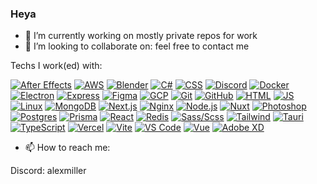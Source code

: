### Heya

- 🔭 I’m currently working on mostly private repos for work
- 👯 I’m looking to collaborate on: feel free to contact me

Techs I work(ed) with:

[![After Effects](https://skillicons.dev/icons?i=ae)](https://www.adobe.com/de/products/aftereffects.html)
[![AWS](https://skillicons.dev/icons?i=aws)](https://aws.amazon.com/)
[![Blender](https://skillicons.dev/icons?i=blender)](https://www.blender.org/)
[![C#](https://skillicons.dev/icons?i=cs)](https://docs.microsoft.com/en-us/dotnet/csharp/)
[![CSS](https://skillicons.dev/icons?i=css)](https://developer.mozilla.org/en-US/docs/Web/CSS)
[![Discord](https://skillicons.dev/icons?i=discord)](https://discord.gg/)
[![Docker](https://skillicons.dev/icons?i=docker)](https://www.docker.com/)
[![Electron](https://skillicons.dev/icons?i=electron)](https://www.electronjs.org/)
[![Express](https://skillicons.dev/icons?i=express)](https://expressjs.com/)
[![Figma](https://skillicons.dev/icons?i=figma)](https://www.figma.com/)
[![GCP](https://skillicons.dev/icons?i=gcp)](https://cloud.google.com/)
[![Git](https://skillicons.dev/icons?i=git)](https://git-scm.com/)
[![GitHub](https://skillicons.dev/icons?i=github)](https://github.com/)
[![HTML](https://skillicons.dev/icons?i=html)](https://developer.mozilla.org/en-US/docs/Web/HTML)
[![JS](https://skillicons.dev/icons?i=js)](https://developer.mozilla.org/en-US/docs/Web/JavaScript)
[![Linux](https://skillicons.dev/icons?i=linux)](https://www.linux.org/)
[![MongoDB](https://skillicons.dev/icons?i=mongodb)](https://www.mongodb.com/)
[![Next.js](https://skillicons.dev/icons?i=nextjs)](https://nextjs.org/)
[![Nginx](https://skillicons.dev/icons?i=nginx)](https://www.nginx.com/)
[![Node.js](https://skillicons.dev/icons?i=nodejs)](https://nodejs.org/)
[![Nuxt](https://skillicons.dev/icons?i=nuxtjs)](https://nuxtjs.org/)
[![Photoshop](https://skillicons.dev/icons?i=ps)](https://www.adobe.com/products/photoshop.html)
[![Postgres](https://skillicons.dev/icons?i=postgres)](https://www.postgresql.org/)
[![Prisma](https://skillicons.dev/icons?i=prisma)](https://www.prisma.io/)
[![React](https://skillicons.dev/icons?i=react)](https://reactjs.org/)
[![Redis](https://skillicons.dev/icons?i=redis)](https://redis.io/)
[![Sass/Scss](https://skillicons.dev/icons?i=sass)](https://sass-lang.com/)
[![Tailwind](https://skillicons.dev/icons?i=tailwind)](https://tailwindcss.com/)
[![Tauri](https://skillicons.dev/icons?i=tauri)](https://tauri.app/)
[![TypeScript](https://skillicons.dev/icons?i=ts)](https://www.typescriptlang.org/)
[![Vercel](https://skillicons.dev/icons?i=vercel)](https://vercel.com/)
[![Vite](https://skillicons.dev/icons?i=vite)](https://vitejs.dev/)
[![VS Code](https://skillicons.dev/icons?i=vscode)](https://code.visualstudio.com/)
[![Vue](https://skillicons.dev/icons?i=vue)](https://vuejs.org/)
[![Adobe XD](https://skillicons.dev/icons?i=xd)](https://www.adobe.com/products/xd.html)

- 📫 How to reach me:

Discord: alexmiller

